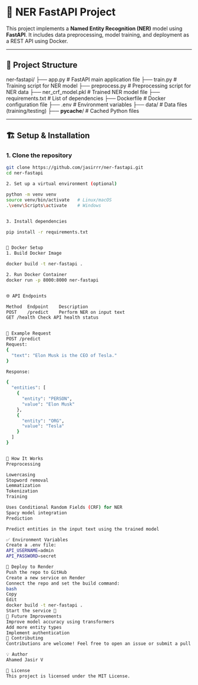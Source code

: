 # 🚀 NER FastAPI Project

This project implements a **Named Entity Recognition (NER)** model using **FastAPI**. It includes data preprocessing, model training, and deployment as a REST API using Docker.

---

## 📁 **Project Structure**

ner-fastapi/
├── app.py                  # FastAPI main application file
├── train.py                # Training script for NER model
├── preprocess.py           # Preprocessing script for NER data
├── ner_crf_model.pkl       # Trained NER model file
├── requirements.txt        # List of dependencies
├── Dockerfile              # Docker configuration file
├── .env                    # Environment variables
├── data/                   # Data files (training/testing)
├── __pycache__/            # Cached Python files


---

## 🏗️ **Setup & Installation**
### 1. **Clone the repository**  
```bash
git clone https://github.com/jasirrr/ner-fastapi.git
cd ner-fastapi

2. Set up a virtual environment (optional)

python -m venv venv
source venv/bin/activate   # Linux/macOS
.\venv\Scripts\activate    # Windows


3. Install dependencies

pip install -r requirements.txt


🐳 Docker Setup
1. Build Docker Image

docker build -t ner-fastapi .

2. Run Docker Container
docker run -p 8000:8000 ner-fastapi


🌐 API Endpoints

Method	Endpoint	Description
POST	/predict	Perform NER on input text
GET	/health	Check API health status


🧪 Example Request
POST /predict
Request:
{
  "text": "Elon Musk is the CEO of Tesla."
}

Response:

{
  "entities": [
    {
      "entity": "PERSON",
      "value": "Elon Musk"
    },
    {
      "entity": "ORG",
      "value": "Tesla"
    }
  ]
}


📖 How It Works
Preprocessing

Lowercasing
Stopword removal
Lemmatization
Tokenization
Training

Uses Conditional Random Fields (CRF) for NER
Spacy model integration
Prediction

Predict entities in the input text using the trained model

✅ Environment Variables
Create a .env file:
API_USERNAME=admin
API_PASSWORD=secret

🚀 Deploy to Render
Push the repo to GitHub
Create a new service on Render
Connect the repo and set the build command:
bash
Copy
Edit
docker build -t ner-fastapi .
Start the service 🚀
🎯 Future Improvements
Improve model accuracy using transformers
Add more entity types
Implement authentication
🤝 Contributing
Contributions are welcome! Feel free to open an issue or submit a pull request.

💡 Author
Ahamed Jasir V

📜 License
This project is licensed under the MIT License.